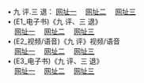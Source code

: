  &#8226; 九 评.三 退：
<a href="http://go365.gq/t/" target="_blank">网址一</a>
　<a href="http://line36.gq/v/" target="_blank">网址二</a>
　<a href="http://qq404.cf/tt/" target="_blank">网址三</a>
　<br />
&#8226; (E1_电子书)《九 评、三 退》<br />
　<a href="http://go365.gq/t/" target="_blank">网址一</a>
　<a href="http://line36.gq/t/" target="_blank">网址二</a>
　<a href="http://qq404.cf/t/" target="_blank">网址三</a><br />
 &#8226;  (E2_视频/语音)《九 评》视频/语音<br />
　<a href="http://go365.gq/v/" target="_blank">网址一</a>
　<a href="http://line36.gq/v/" target="_blank">网址二</a>
　<a href="http://qq404.cf/v/" target="_blank">网址三</a><br />
 &#8226;  (E3_电子书)《九 评、三 退》<br />
　<a href="http://go365.gq/tt/" target="_blank">网址一</a>
　<a href="http://line36.gq/tt/" target="_blank">网址二</a>
　<a href="http://qq404.cf/tt/" target="_blank">网址三</a>
